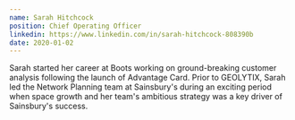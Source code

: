 ```yaml
---
name: Sarah Hitchcock
position: Chief Operating Officer
linkedin: https://www.linkedin.com/in/sarah-hitchcock-808390b
date: 2020-01-02
---
```


Sarah started her career at Boots working on ground-breaking customer analysis following the launch of Advantage Card. Prior to GEOLYTIX, Sarah led the Network Planning team at Sainsbury's during an exciting period when space growth and her team's ambitious strategy was a key driver of Sainsbury's success.
